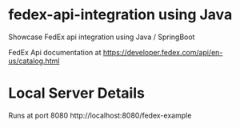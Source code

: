 # fedex-api-integration using Java
Showcase FedEx api integration using Java / SpringBoot

FedEx Api documentation at
https://developer.fedex.com/api/en-us/catalog.html

# Local Server Details
Runs at port 8080
http://localhost:8080/fedex-example
